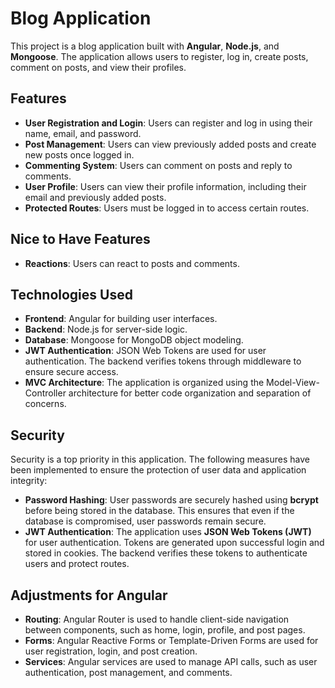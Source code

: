 # Blog Application

This project is a blog application built with **Angular**, **Node.js**, and **Mongoose**. The application allows users to register, log in, create posts, comment on posts, and view their profiles.

## Features
- **User Registration and Login**: Users can register and log in using their name, email, and password.
- **Post Management**: Users can view previously added posts and create new posts once logged in.
- **Commenting System**: Users can comment on posts and reply to comments.
- **User Profile**: Users can view their profile information, including their email and previously added posts.
- **Protected Routes**: Users must be logged in to access certain routes.

## Nice to Have Features
- **Reactions**: Users can react to posts and comments.

## Technologies Used
- **Frontend**: Angular for building user interfaces.
- **Backend**: Node.js for server-side logic.
- **Database**: Mongoose for MongoDB object modeling.
- **JWT Authentication**: JSON Web Tokens are used for user authentication. The backend verifies tokens through middleware to ensure secure access.
- **MVC Architecture**: The application is organized using the Model-View-Controller architecture for better code organization and separation of concerns.

## Security
Security is a top priority in this application. The following measures have been implemented to ensure the protection of user data and application integrity:

- **Password Hashing**: User passwords are securely hashed using **bcrypt** before being stored in the database. This ensures that even if the database is compromised, user passwords remain secure.
- **JWT Authentication**: The application uses **JSON Web Tokens (JWT)** for user authentication. Tokens are generated upon successful login and stored in cookies. The backend verifies these tokens to authenticate users and protect routes.

## Adjustments for Angular
- **Routing**: Angular Router is used to handle client-side navigation between components, such as home, login, profile, and post pages.
- **Forms**: Angular Reactive Forms or Template-Driven Forms are used for user registration, login, and post creation.
- **Services**: Angular services are used to manage API calls, such as user authentication, post management, and comments.
